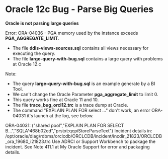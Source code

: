 # Oracle 12c Bug - Parse Big Queries


**Oracle is not parsing large queries**

Error: ORA-04036 - PGA memory used by the instance exceeds **PGA_AGGREGATE_LIMIT**.

*   The file **ddls-views-sources.sql** contains all views necessary for executing the query. 
*   The file **large-query-with-bug.sql** contains a large query with problems at Oracle 12.c

Note: 
*   The query **large-query-with-bug.sql** is an example generate by a BI Tool.
*   We can't change the Oracle Parameter **pga_aggregate_limit** to limit 0.
*   This query works fine at Oracle 11 and 10.
*   The file **trace_bug_orcl12.trc** is a trace dump at Oracle.
*   The command "EXPLAIN PLAN FOR select ..." don't work, an error ORA-04031 it's launch at the log, see below.

ORA-04031: ("shared pool","EXPLAIN PLAN FOR  SELECT B...","SQLA^468b02ed","prstxt:qcpiStoreParseText")
Incident details in: /opt/oracle/diag/rdbms/orclcdb/ORCLCDB/incident/incdir_21823/ORCLCDB_ora_19680_i21823.trc
Use ADRCI or Support Workbench to package the incident.
See Note 411.1 at My Oracle Support for error and packaging details.
